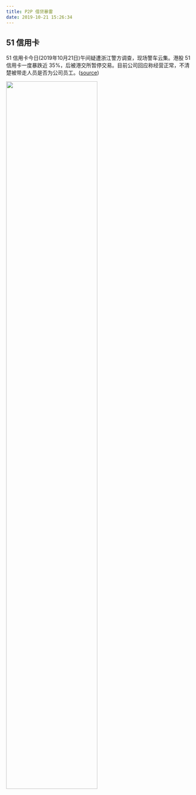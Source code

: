 ```yaml
---
title: P2P 借贷暴雷
date: 2019-10-21 15:26:34
---
```


## 51 信用卡

51 信用卡今日(2019年10月21日)午间疑遭浙江警方调查，现场警车云集。港股 51 信用卡一度暴跌近 35%，后被港交所暂停交易。目前公司回应称经营正常，不清楚被带走人员是否为公司员工。([source](https://www.zhihu.com/pin/1169618983434661888))

<img src="https://imgs.codewoody.com/uploads/big/ce835685a8d105ee8671ea9220177e50.jpg" alt="" style="width: 70%"/>
